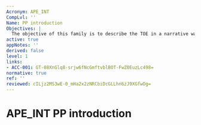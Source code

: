 ```yaml
---
Acronym: APE_INT
CompLvl: ''
Name: PP introduction
Objectives: |
  The objective of this family is to describe the TOE in a narrative way. Evaluation of the PP introduction is required to demonstrate that the PP is correctly identified, and that the PP reference and TOE overview are consistent with each other.
active: true
appNotes: ''
derived: false
level: 1
links:
- ACC-001: GT-08XnGlq8-srjw6fNcGmftvblBOT-FwZ0EuzLc498=
normative: true
ref: ''
reviewed: cILjz2MS3wE-0_mHa2x2zNRCbiDcGLLhn6zJ9XGfwOg=
---
```


# APE_INT PP introduction